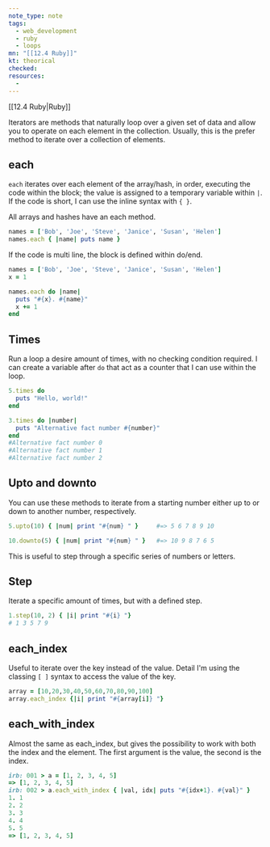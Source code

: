 ```yaml
---
note_type: note
tags:
  - web_development
  - ruby
  - loops
mn: "[[12.4 Ruby]]"
kt: theorical
checked: 
resources:
  -
---
```

[[12.4 Ruby|Ruby]]

Iterators are methods that naturally loop over a given set of data and allow you to operate on each element in the collection. Usually, this is the prefer method to iterate over a collection of elements.

## each
`each` iterates over each element of the array/hash, in order, executing the code within the block; the value is assigned to a temporary variable within `|`. If the code is short, I can use the inline syntax with `{ }`.

All arrays and hashes have an each method. 

```ruby
names = ['Bob', 'Joe', 'Steve', 'Janice', 'Susan', 'Helen']
names.each { |name| puts name }
```

If the code is multi line, the block is defined within do/end.

```ruby
names = ['Bob', 'Joe', 'Steve', 'Janice', 'Susan', 'Helen']
x = 1

names.each do |name|
  puts "#{x}. #{name}"
  x += 1
end
```

## Times
Run a loop a desire amount of times, with no checking condition required. I can create a variable after `do` that act as a counter that I can use within the loop.

```ruby
5.times do
  puts "Hello, world!"
end

3.times do |number|
  puts "Alternative fact number #{number}"
end
#Alternative fact number 0
#Alternative fact number 1
#Alternative fact number 2
```

## Upto and downto
You can use these methods to iterate from a starting number either up to or down to another number, respectively.

```ruby
5.upto(10) { |num| print "#{num} " }     #=> 5 6 7 8 9 10

10.downto(5) { |num| print "#{num} " }   #=> 10 9 8 7 6 5
```

This is useful to step through a specific series of numbers or letters. 

## Step
Iterate a specific amount of times, but with a defined step.

```ruby
1.step(10, 2) { |i| print "#{i} "}
# 1 3 5 7 9
```

## each_index
Useful to iterate over the key instead of the value. Detail I'm using the classing `[ ]` syntax to access the value of the key. 

```ruby
array = [10,20,30,40,50,60,70,80,90,100] 
array.each_index {|i| print "#{array[i]} "}
```

## each_with_index
Almost the same as each_index, but gives the possibility to work with both the index and the element.  The first argument is the value, the second is the index. 

```ruby
irb: 001 > a = [1, 2, 3, 4, 5]
=> [1, 2, 3, 4, 5]
irb: 002 > a.each_with_index { |val, idx| puts "#{idx+1}. #{val}" }
1. 1
2. 2
3. 3
4. 4
5. 5
=> [1, 2, 3, 4, 5]
```
